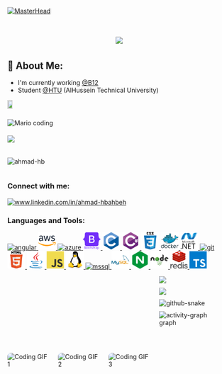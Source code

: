 [![MasterHead](https://user-images.githubusercontent.com/97012708/233769558-710dd1c2-75c1-4e35-bf96-7d125a4c25b2.gif)](https://user-images.githubusercontent.com)
<!--[![MasterHead](http://ivis.net/newwebsite/esurvillence/wp-content/uploads/2019/04/footer.gif)](http://ivis.net)-->
<!--<h1 style="font:sans-serif;" >Hi 👋, I'm Ahmad</h1>
<h3>💻Rising Backend developer</h3> -->
<h1 align="center" > <img src="https://readme-typing-svg.herokuapp.com?font=Fira+Code&size=32&pause=1000&color=66F859&center=true&vCenter=true&width=435&lines=I'm+A7mad;Backend+Engineer;I'm+A7mad;Backend+Engineer;I'm+A7mad;Backend+Engineer;I'm+A7mad;Backend+Engineer"></h1>
<!-- <h3 align="center">
    <a href="https://linkedin.com/in/www.linkedin.com/in/ahmad-hbahbeh" target="_blank">
    <img alt="LinkedIn" src="https://img.shields.io/badge/linkedin-%230077B5.svg?&style=for-the-badge&logo=linkedin&logoColor=white">
    </a>
</h3> -->
<h2>💫 About Me:</h2>
<ul>
    <li>I'm currently working <a href="https://www.b12app.com">@B12</a> </li>
    <li>Student <a href="https://www.htu.edu.jo/#/">@HTU</a> (AlHussein Technical University)</li>
</ul>



<div style="display: flex; flex-direction: column; gap: 20px; align-items: flex-start;">
    <!-- This is your GIF above the "Mario coding" image -->
    <img align="right" src="https://media.giphy.com/media/v1.Y2lkPTc5MGI3NjExcjRlY3kwYnQwczZmOTBqa3poN29jdHU4cmUybGU3ZnltejZrb3FmYyZlcD12MV9naWZzX3NlYXJjaCZjdD1n/2A3DG83yvN8uaBiaNR/giphy.gif" style="width: 15%; height: 15%;" />
    <!-- Mario coding image -->
    <img align="right" alt="Mario coding" width="400" src="https://preview.redd.it/bpxxqqvps4h91.gif?width=640&crop=smart&auto=webp&s=e29a6c5b5996e595d29e52030ed4e9abe618e3bd">
    <!-- Profile Views image -->
    <img src="https://quotes-github-readme.vercel.app/api?type=horizontal&theme=dracula">
    <p align="left"> 
        <img src="https://komarev.com/ghpvc/?username=ahmad-hb&label=Profile%20views&color=0e75b6&style=flat" alt="ahmad-hb" /> 
    </p>
</div>

<!--<img align="right" alt="Mario coding" width="400" src="https://preview.redd.it/bpxxqqvps4h91.gif?width=640&crop=smart&auto=webp&s=e29a6c5b5996e595d29e52030ed4e9abe618e3bd">
<p align="left"> <img src="https://komarev.com/ghpvc/?username=ahmad-hb&label=Profile%20views&color=0e75b6&style=flat" alt="ahmad-hb" /> </p>-->

<h3 align="left">Connect with me:</h3>
<p align="left">
<a href="https://linkedin.com/in/www.linkedin.com/in/ahmad-hbahbeh" target="blank"><img align="center" src="https://raw.githubusercontent.com/rahuldkjain/github-profile-readme-generator/master/src/images/icons/Social/linked-in-alt.svg" alt="www.linkedin.com/in/ahmad-hbahbeh" height="30" width="40" /></a>
</p>

<h3 align="left">Languages and Tools:</h3>
<p align="left"> <a href="https://angular.io" target="_blank" rel="noreferrer"> <img src="https://angular.io/assets/images/logos/angular/angular.svg" alt="angular" width="40" height="40"/> </a> <a href="https://aws.amazon.com" target="_blank" rel="noreferrer"> <img src="https://raw.githubusercontent.com/devicons/devicon/master/icons/amazonwebservices/amazonwebservices-original-wordmark.svg" alt="aws" width="40" height="40"/> </a> <a href="https://azure.microsoft.com/en-in/" target="_blank" rel="noreferrer"> <img src="https://www.vectorlogo.zone/logos/microsoft_azure/microsoft_azure-icon.svg" alt="azure" width="40" height="40"/> </a> <a href="https://getbootstrap.com" target="_blank" rel="noreferrer"> <img src="https://raw.githubusercontent.com/devicons/devicon/master/icons/bootstrap/bootstrap-plain-wordmark.svg" alt="bootstrap" width="40" height="40"/> </a> <a href="https://www.cprogramming.com/" target="_blank" rel="noreferrer"> <img src="https://raw.githubusercontent.com/devicons/devicon/master/icons/c/c-original.svg" alt="c" width="40" height="40"/> </a> <a href="https://www.w3schools.com/cpp/" target="_blank" rel="noreferrer"> <img src="https://raw.githubusercontent.com/devicons/devicon/master/icons/csharp/csharp-original.svg" alt="csharp" width="40" height="40"/> </a> <a href="https://www.w3schools.com/css/" target="_blank" rel="noreferrer"> <img src="https://raw.githubusercontent.com/devicons/devicon/master/icons/css3/css3-original-wordmark.svg" alt="css3" width="40" height="40"/> </a> <a href="https://www.docker.com/" target="_blank" rel="noreferrer"> <img src="https://raw.githubusercontent.com/devicons/devicon/master/icons/docker/docker-original-wordmark.svg" alt="docker" width="40" height="40"/> </a> <a href="https://dotnet.microsoft.com/" target="_blank" rel="noreferrer"> <img src="https://raw.githubusercontent.com/devicons/devicon/master/icons/dot-net/dot-net-original-wordmark.svg" alt="dotnet" width="40" height="40"/> </a> <a href="https://git-scm.com/" target="_blank" rel="noreferrer"> <img src="https://www.vectorlogo.zone/logos/git-scm/git-scm-icon.svg" alt="git" width="40" height="40"/> </a> <a href="https://www.w3.org/html/" target="_blank" rel="noreferrer"> <img src="https://raw.githubusercontent.com/devicons/devicon/master/icons/html5/html5-original-wordmark.svg" alt="html5" width="40" height="40"/> </a> <a href="https://www.java.com" target="_blank" rel="noreferrer"> <img src="https://raw.githubusercontent.com/devicons/devicon/master/icons/java/java-original.svg" alt="java" width="40" height="40"/> </a> <a href="https://developer.mozilla.org/en-US/docs/Web/JavaScript" target="_blank" rel="noreferrer"> <img src="https://raw.githubusercontent.com/devicons/devicon/master/icons/javascript/javascript-original.svg" alt="javascript" width="40" height="40"/> </a> <a href="https://www.linux.org/" target="_blank" rel="noreferrer"> <img src="https://raw.githubusercontent.com/devicons/devicon/master/icons/linux/linux-original.svg" alt="linux" width="40" height="40"/> </a> <a href="https://www.microsoft.com/en-us/sql-server" target="_blank" rel="noreferrer"> <img src="https://www.svgrepo.com/show/303229/microsoft-sql-server-logo.svg" alt="mssql" width="40" height="40"/> </a> <a href="https://www.mysql.com/" target="_blank" rel="noreferrer"> <img src="https://raw.githubusercontent.com/devicons/devicon/master/icons/mysql/mysql-original-wordmark.svg" alt="mysql" width="40" height="40"/> </a> <a href="https://www.nginx.com" target="_blank" rel="noreferrer"> <img src="https://raw.githubusercontent.com/devicons/devicon/master/icons/nginx/nginx-original.svg" alt="nginx" width="40" height="40"/> </a> <a href="https://nodejs.org" target="_blank" rel="noreferrer"> <img src="https://raw.githubusercontent.com/devicons/devicon/master/icons/nodejs/nodejs-original-wordmark.svg" alt="nodejs" width="40" height="40"/> </a> <a href="https://redis.io" target="_blank" rel="noreferrer"> <img src="https://raw.githubusercontent.com/devicons/devicon/master/icons/redis/redis-original-wordmark.svg" alt="redis" width="40" height="40"/> </a> <a href="https://www.typescriptlang.org/" target="_blank" rel="noreferrer"> <img src="https://raw.githubusercontent.com/devicons/devicon/master/icons/typescript/typescript-original.svg" alt="typescript" width="40" height="40"/> </a> </p>

<p>
<div style="display: flex; justify-content: flex-end; align-items: center; gap: 20px; padding-right: 20px;">
    <img src="https://user-images.githubusercontent.com/74038190/212257468-1e9a91f1-b626-4baa-b15d-5c385dfa7ed2.gif" alt="Coding GIF 1" style="width: 100px; border-radius: 8px;" />
    <img src="https://user-images.githubusercontent.com/74038190/212281780-0afd9616-8310-46e9-a898-c4f5269f1387.gif" alt="Coding GIF 2" style="width: 100px; border-radius: 8px;" />
    <img src="https://user-images.githubusercontent.com/74038190/212281775-b468df30-4edc-4bf8-a4ee-f52e1aaddc86.gif" alt="Coding GIF 3" style="width: 100px; border-radius: 8px;" />
    <div style="display: flex; flex-direction: column; gap: 10px;">
        <img src="https://github-readme-stats.vercel.app/api?username=ahmad-hb&theme=dracula&hide_border=false&include_all_commits=false&count_private=false">
        <img src="https://github-readme-stats.vercel.app/api/top-langs/?username=ahmad-hb&theme=dracula&hide_border=false&include_all_commits=false&count_private=false&layout=compact">
<!--         <img src="https://github-readme-streak-stats.herokuapp.com/?user=ahmad-hb&theme=dracula&hide_border=false">
        <img src="https://github-contributor-stats.vercel.app/api?username=ahmad-hb&limit=5&theme=dracula&combine_all_yearly_contributions=true" style="max-width: 100%; width: 450px !important;"> -->
          <picture>
              <source media="(prefers-color-scheme: dark)" srcset="https://raw.githubusercontent.com/ahmad-hb/ahmad-hb/output/github-snake-dark.svg" />
              <source media="(prefers-color-scheme: light)" srcset="https://raw.githubusercontent.com/ahmad-hb/ahmad-hb/output/github-snake.svg" />
              <img alt="github-snake" src="https://raw.githubusercontent.com/ahmad-hb/tobiasmeyhoefer/output/github-snake.svg" />
        </picture>
        <img src="https://github-readme-activity-graph.vercel.app/graph?username=ahmad-hb&radius=16&theme=react&area=true&order=5" height="300" alt="activity-graph graph"  />
    </div>
</div>
</p>


